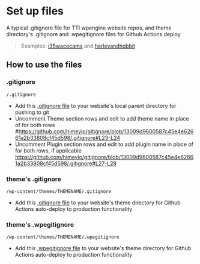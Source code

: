 # Set up files
A typical .gitignore file for TTI wpengine website repos, and theme directory's .gitignore and .wpegitignore files for Github Actions deploy

>  Examples:
>  [i35wacocams](https://github.com/ttitamu/i35wacocams-wpengine) and [harleyandhobbit](https://github.com/ttitamu/harleyandhobbit-wpengine)

## How to use the files

### .gitignore
`/.gitignore`
- Add this [.gitignore file](https://github.com/himeylo/gitignore/blob/master/.gitignore) to your website's local parent directory for pushing to git
- Uncomment Theme section rows and edit to add theme name in place of <theme> for both rows
	#https://github.com/himeylo/gitignore/blob/13009d9600587c45e4e62661a2b33808cf45d598/.gitignore#L23-L24
- Uncomment Plugin section rows and edit to add plugin name in place of <plugin> for both rows, if applicable
	https://github.com/himeylo/gitignore/blob/13009d9600587c45e4e62661a2b33808cf45d598/.gitignore#L27-L28

### theme's .gitignore
`/wp-content/themes/THEMENAME/.gitignore`
- Add this [.gitignore file](https://github.com/himeylo/gitignore/blob/master/wp-content/themes/THEMENAME/.gitignore) to your website's theme directory for Github Actions auto-deploy to production functionality

### theme's .wpegitignore
`/wp-content/themes/THEMENAME/.wpegitignore`
- Add this [.wpegitignore file](https://github.com/himeylo/gitignore/blob/master/wp-content/themes/THEMENAME/.wpegitignore) to your website's theme directory for Github Actions auto-deploy to production functionality

